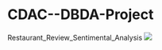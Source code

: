 # CDAC--DBDA-Project
Restaurant_Review_Sentimental_Analysis
![](https://user-images.githubusercontent.com/49303659/189692944-5db00797-6b47-4e29-9b64-63c18ad4fc84.png)




